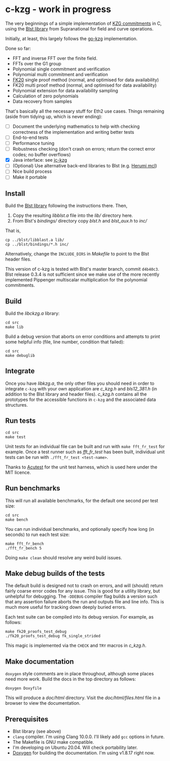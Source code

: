 # c-kzg - work in progress

The very beginnings of a simple implementation of [KZG commitments](https://dankradfeist.de/ethereum/2020/06/16/kate-polynomial-commitments.html) in C, using the [Blst library](https://github.com/supranational/blst) from Supranational for field and curve operations.

Initially, at least, this largely follows the [go-kzg](https://github.com/protolambda/go-kzg) implementation.

Done so far:
  - FFT and inverse FFT over the finite field.
  - FFTs over the G1 group
  - Polynomial single commitment and verification
  - Polynomial multi commitment and verification
  - [FK20](https://github.com/khovratovich/Kate/blob/master/Kate_amortized.pdf) single proof method (normal, and optimised for data availability)
  - FK20 multi proof method (normal, and optimised for data availability)
  - Polynomial extension for data availability sampling
  - Calculation of zero polynomials
  - Data recovery from samples

That's basically all the necessary stuff for Eth2 use cases. Things remaining (aside from tidying up, which is never ending):
  - [ ] Document the underlying mathematics to help with checking correctness of the implementation and writing better tests
  - [ ] End-to-end tests
  - [ ] Performance tuning
  - [ ] Robustness checking (don't crash on errors; return the correct error codes; no buffer overflows)
  - [x] Java interface: see [jc-kzg](https://github.com/Nashatyrev/jc-kzg)
  - [ ] (Optional) Use alternative back-end libraries to Blst (e.g. [Herumi mcl](https://github.com/herumi/mcl))
  - [ ] Nice build process
  - [ ] Make it portable

## Install

Build the [Blst library](https://github.com/supranational/blst) following the instructions there. Then,

1. Copy the resulting *libblst.a* file into the *lib/* directory here.
2. From Blst's *bindings/* directory copy *blst.h* and *blst_aux.h* to *inc/*

That is,

```
cp ../blst/libblast.a lib/
cp ../blst/bindings/*.h inc/
```

Alternatively, change the `INCLUDE_DIRS` in *Makefile* to point to the Blst header files.

This version of c-kzg is tested with Blst's master branch, commit `d4b40c3`. Blst release 0.3.4 is not sufficient since we make use of the more recently implemented Pippenger multiscalar multiplication for the polynomial commitments.

## Build

Build the *libckzg.a* library:

```
cd src
make lib
```

Build a debug version that aborts on error conditions and attempts to print some helpful info (file, line number, condition that failed):

```
cd src
make debuglib
```

## Integrate

Once you have *libkzg.a*, the only other files you should need in order to integrate `c-kzg` with your own application are *c_kzg.h* and *bls12_381.h* (in addition to the Blst library and header files). *c_kzg.h* contains all the prototypes for the accessible functions in `c-kzg` and the associated data structures.

## Run tests

```
cd src
make test
```

Unit tests for an individual file can be built and run with `make fft_fr_test` for example. Once a test runner such as *fft_fr_test* has been built, individual unit tests can be run with `./fft_fr_test <test-name>`.

Thanks to [Acutest](https://github.com/mity/acutest) for the unit test harness, which is used here under the MIT licence.

## Run benchmarks

This will run all available benchmarks, for the default one second per test size:

```
cd src
make bench
```

You can run individual benchmarks, and optionally specify how long (in seconds) to run each test size:

```
make fft_fr_bench
./fft_fr_bench 5
```

Doing `make clean` should resolve any weird build issues.

## Make debug builds of the tests

The default build is designed not to crash on errors, and will (should) return fairly coarse error codes for any issue. This is good for a utility library, but unhelpful for debugging. The `-DDEBUG` compiler flag  builds a version such that any assertion failure aborts the run and outputs file and line info. This is much more useful for tracking down deeply buried errors.

Each test suite can be compiled into its debug version. For example, as follows:

```
make fk20_proofs_test_debug
./fk20_proofs_test_debug fk_single_strided
```

This magic is implemented via the `CHECK` and `TRY` macros in _c_kzg.h_.

## Make documentation

`doxygen` style comments are in place throughout, although some places need more work. Build the docs in the top directory as follows:

```
doxygen Doxyfile
```

This will produce a _doc/html_ directory. Visit the _doc/html/files.html_ file in a browser to view the documentation.

## Prerequisites

 - Blst library (see above)
 - `clang` compiler. I'm using Clang 10.0.0. I'll likely add `gcc` options in future.
 - The Makefile is GNU make compatible.
 - I'm developing on Ubuntu 20.04. Will check portability later.
 - [Doxygen](https://www.doxygen.nl/index.html) for building the documentation. I'm using v1.8.17 right now.
